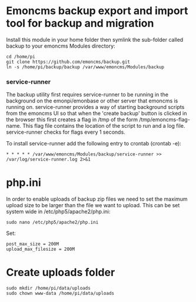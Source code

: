 # Emoncms backup export and import tool for backup and migration

Install this module in your home folder then symlink the sub-folder called backup to your emoncms Modules directory:

    cd /home/pi
    git clone https://github.com/emoncms/backup.git
    ln -s /home/pi/backup/backup /var/www/emoncms/Modules/backup    

### service-runner

The backup utility first requires service-runner to be running in the background on the emonpi/emonbase or other server that emoncms is running on. service-runner provides a way of starting background scripts from the emoncms UI so that when the 'create backup' button is clicked in the browser this first creates a flag in /tmp of the form /tmp/emoncms-flag-name. This flag file contains the location of the script to run and a log file. service-runner checks for flags every 1 seconds.

To install service-runner add the following entry to crontab (crontab -e):

    * * * * * /var/www/emoncms/Modules/backup/service-runner >> /var/log/service-runner.log 2>&1
    
# php.ini

In order to enable uploads of backup zip files we need to set the maximum upload size to be larger than the file we want to upload. This can be set system wide in /etc/php5/apache2/php.ini:

    sudo nano /etc/php5/apache2/php.ini
    
Set:

    post_max_size = 200M
    upload_max_filesize = 200M

# Create uploads folder

    sudo mkdir /home/pi/data/uploads
    sudo chown www-data /home/pi/data/uploads
